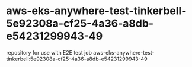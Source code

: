 # aws-eks-anywhere-test-tinkerbell-5e92308a-cf25-4a36-a8db-e54231299943-49
repository for use with E2E test job aws-eks-anywhere-test-tinkerbell:5e92308a-cf25-4a36-a8db-e54231299943-49
